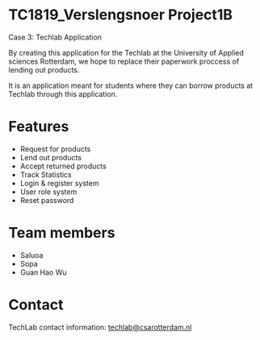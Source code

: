# TC1819_Verslengsnoer Project1B
Case 3: Techlab Application

By creating this application for the Techlab at the University of Applied sciences Rotterdam, we hope to replace their paperwork proccess of lending out products.
 
It is an application meant for students where they can borrow products at Techlab through this application.

# Features
* Request for products
* Lend out products
* Accept returned products
* Track Statistics
* Login & register system
* User role system
* Reset password

# Team members
* Saluoa
* Sopa
* Guan Hao Wu

# Contact
TechLab contact information: techlab@csarotterdam.nl



